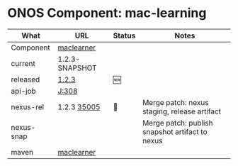 ONOS Component: mac-learning
============================

| What | URL | Status | Notes |
| ---- | --- | ------ | ----- |
| Component  | [maclearner](https://gerrit.opencord.org/plugins/gitiles/maclearner) | | |
| current    | 1.2.3-SNAPSHOT | | |    
| released   | [1.2.3](https://mvnrepository.com/artifact/org.opencord/maclearner) | :new: | |
| api-job    | [J:308](https://jenkins.opencord.org/job/onos-app-release/308/console) | | |
| nexus-rel  | 1.2.3 [35005](https://gerrit.opencord.org/c/mac-learning/+/35005) | :hammer: | Merge patch: nexus staging, release artifact |
| nexus-snap | | | Merge patch: publish snapshot artifact to nexus |
| maven | [maclearner](https://mvnrepository.com/artifact/org.opencord/maclearner) | | | Release staged on nexus, publishing to mvc |
